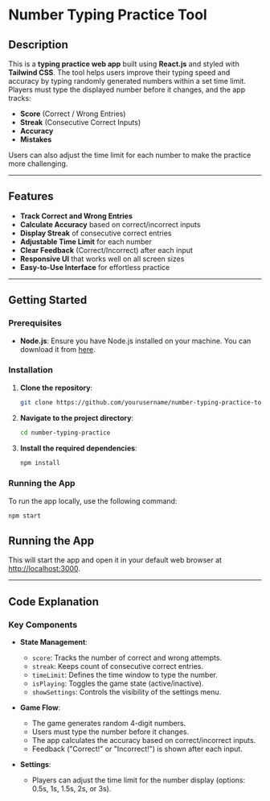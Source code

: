 # Number Typing Practice Tool

## Description

This is a **typing practice web app** built using **React.js** and styled with **Tailwind CSS**. The tool helps users improve their typing speed and accuracy by typing randomly generated numbers within a set time limit. Players must type the displayed number before it changes, and the app tracks:

- **Score** (Correct / Wrong Entries)
- **Streak** (Consecutive Correct Inputs)
- **Accuracy**
- **Mistakes**

Users can also adjust the time limit for each number to make the practice more challenging.

---

## Features

- **Track Correct and Wrong Entries**
- **Calculate Accuracy** based on correct/incorrect inputs
- **Display Streak** of consecutive correct entries
- **Adjustable Time Limit** for each number
- **Clear Feedback** (Correct/Incorrect) after each input
- **Responsive UI** that works well on all screen sizes
- **Easy-to-Use Interface** for effortless practice

---

## Getting Started

### Prerequisites

- **Node.js**: Ensure you have Node.js installed on your machine. You can download it from [here](https://nodejs.org/).

### Installation

1. **Clone the repository**:

    ```bash
    git clone https://github.com/yourusername/number-typing-practice-tool.git
    ```

2. **Navigate to the project directory**:

    ```bash
    cd number-typing-practice
    ```

3. **Install the required dependencies**:

    ```bash
    npm install
    ```

### Running the App

To run the app locally, use the following command:

```bash
npm start
```

## Running the App

This will start the app and open it in your default web browser at [http://localhost:3000](http://localhost:3000).

---

## Code Explanation

### Key Components

- **State Management**:
  - `score`: Tracks the number of correct and wrong attempts.
  - `streak`: Keeps count of consecutive correct entries.
  - `timeLimit`: Defines the time window to type the number.
  - `isPlaying`: Toggles the game state (active/inactive).
  - `showSettings`: Controls the visibility of the settings menu.

- **Game Flow**:
  - The game generates random 4-digit numbers.
  - Users must type the number before it changes.
  - The app calculates the accuracy based on correct/incorrect inputs.
  - Feedback ("Correct!" or "Incorrect!") is shown after each input.

- **Settings**:
  - Players can adjust the time limit for the number display (options: 0.5s, 1s, 1.5s, 2s, or 3s).
